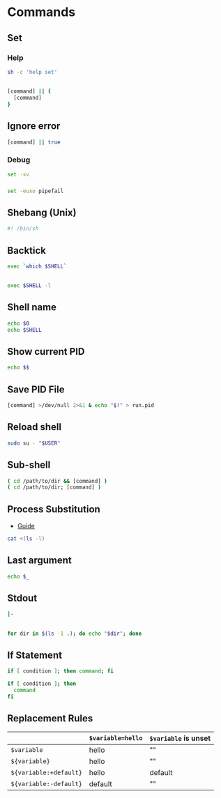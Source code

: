 # Commands

## Set

### Help

```sh
sh -c 'help set'
```

##

```sh
[command] || {
  [command]
}
```

## Ignore error

```sh
[command] || true
```

### Debug

```sh
set -xv
```

###

```sh
set -euxo pipefail
```

## Shebang (Unix)

```sh
#! /bin/sh
```

## Backtick

```sh
exec `which $SHELL`
```

##

```sh
exec $SHELL -l
```

## Shell name

```sh
echo $0
echo $SHELL
```

## Show current PID

```sh
echo $$
```

## Save PID File

```sh
[command] >/dev/null 2>&1 & echo "$!" > run.pid
```

## Reload shell

```sh
sudo su - "$USER"
```

## Sub-shell

```sh
( cd /path/to/dir && [command] )
( cd /path/to/dir; [command] )
```

## Process Substitution

- [Guide](http://tldp.org/LDP/abs/html/process-sub.html)

```sh
cat <(ls -l)
```

## Last argument

```sh
echo $_
```

## Stdout

```sh
|-
```

##

```sh
for dir in $(ls -1 .); do echo "$dir"; done
```

## If Statement

```sh
if [ condition ]; then command; fi
```

```sh
if [ condition ]; then
  command
fi
```

## Replacement Rules

|                        | `$variable=hello` | `$variable` is unset |
| ---------------------- | ----------------- | -------------------- |
| `$variable`            | hello             | ""                   |
| `${variable}`          | hello             | ""                   |
| `${variable:+default}` | hello             | default              |
| `${variable:-default}` | default           | ""                   |
